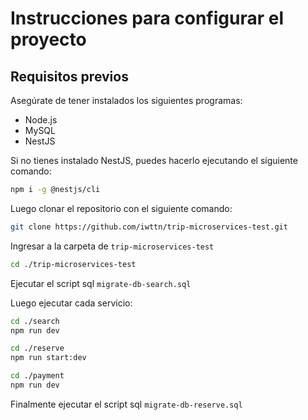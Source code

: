 # Instrucciones para configurar el proyecto

## Requisitos previos
Asegúrate de tener instalados los siguientes programas:
- Node.js
- MySQL
- NestJS

Si no tienes instalado NestJS, puedes hacerlo ejecutando el siguiente comando:
```bash
npm i -g @nestjs/cli
```
Luego clonar el repositorio con el siguiente comando: 
```bash
git clone https://github.com/iwttn/trip-microservices-test.git
```
Ingresar a la carpeta de `trip-microservices-test`
```bash
cd ./trip-microservices-test
```
Ejecutar el script sql `migrate-db-search.sql`
 
Luego ejecutar cada servicio:
```bash
cd ./search 
npm run dev

cd ./reserve
npm run start:dev

cd ./payment
npm run dev
``` 
Finalmente ejecutar el script sql `migrate-db-reserve.sql`

